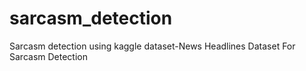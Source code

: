 # sarcasm_detection
Sarcasm detection using kaggle dataset-News Headlines Dataset For Sarcasm Detection 
